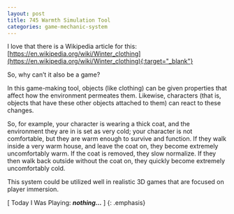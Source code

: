```yaml
---
layout: post
title: 745 Warmth Simulation Tool
categories: game-mechanic-system
---
```

I love that there is a Wikipedia article for this: [https://en.wikipedia.org/wiki/Winter_clothing](https://en.wikipedia.org/wiki/Winter_clothing){:target="_blank"}

So, why can’t it also be a game?

In this game-making tool, objects (like clothing) can be given properties that affect how the environment permeates them.  Likewise, characters (that is, objects that have these other objects attached to them) can react to these changes.

So, for example, your character is wearing a thick coat, and the environment they are in is set as very cold; your character is not comfortable, but they are warm enough to survive and function.  If they walk inside a very warm house, and leave the coat on, they become extremely uncomfortably warm.  If the coat is removed, they slow normalize.  If they then walk back outside without the coat on, they quickly become extremely uncomfortably cold.  

This system could be utilized well in realistic 3D games that are focused on player immersion.

[ Today I Was Playing: ***nothing...*** ]
{: .emphasis}